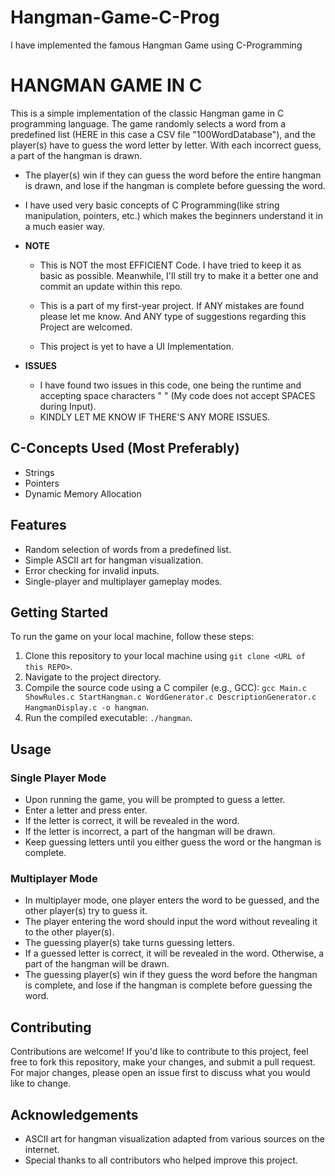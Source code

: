 # Hangman-Game-C-Prog
I have implemented the famous Hangman Game using C-Programming
# HANGMAN GAME IN C

This is a simple implementation of the classic Hangman game in C programming language. The game randomly selects a word from a predefined list (HERE in this case a CSV file "100WordDatabase"), and the player(s) have to guess the word letter by letter. With each incorrect guess, a part of the hangman is drawn. 

- The player(s) win if they can guess the word before the entire hangman is drawn, and lose if the hangman is complete before guessing the word.

- I have used very basic concepts of C Programming(like string manipulation, pointers, etc.) which makes the beginners understand it in a much easier way.

- **NOTE**
    * This is NOT the most EFFICIENT Code. I have tried to keep it as basic as possible. Meanwhile, I'll still try to make it a better one and commit an update within this repo.

    * This is a part of my first-year project. If ANY mistakes are found please let me know. And ANY type of suggestions regarding this Project are welcomed.
 
    * This project is yet to have a UI Implementation.

- **ISSUES**
    * I have found two issues in this code, one being the runtime and accepting space characters " " (My code does not accept SPACES during Input).
    * KINDLY LET ME KNOW IF THERE'S ANY MORE ISSUES.

## C-Concepts Used (Most Preferably)
- Strings
- Pointers
- Dynamic Memory Allocation

## Features

- Random selection of words from a predefined list.
- Simple ASCII art for hangman visualization.
- Error checking for invalid inputs.
- Single-player and multiplayer gameplay modes.

## Getting Started

To run the game on your local machine, follow these steps:

1. Clone this repository to your local machine using `git clone <URL of this REPO>`.
2. Navigate to the project directory.
3. Compile the source code using a C compiler (e.g., GCC): `gcc Main.c ShowRules.c StartHangman.c WordGenerator.c DescriptionGenerator.c HangmanDisplay.c -o hangman`.
4. Run the compiled executable: `./hangman`.

## Usage

### Single Player Mode

- Upon running the game, you will be prompted to guess a letter.
- Enter a letter and press enter.
- If the letter is correct, it will be revealed in the word.
- If the letter is incorrect, a part of the hangman will be drawn.
- Keep guessing letters until you either guess the word or the hangman is complete.

### Multiplayer Mode

- In multiplayer mode, one player enters the word to be guessed, and the other player(s) try to guess it.
- The player entering the word should input the word without revealing it to the other player(s).
- The guessing player(s) take turns guessing letters.
- If a guessed letter is correct, it will be revealed in the word. Otherwise, a part of the hangman will be drawn.
- The guessing player(s) win if they guess the word before the hangman is complete, and lose if the hangman is complete before guessing the word.

## Contributing

Contributions are welcome! If you'd like to contribute to this project, feel free to fork this repository, make your changes, and submit a pull request. For major changes, please open an issue first to discuss what you would like to change.

## Acknowledgements

- ASCII art for hangman visualization adapted from various sources on the internet.
- Special thanks to all contributors who helped improve this project.


